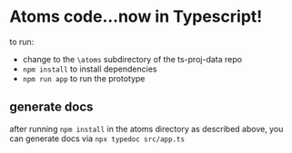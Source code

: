 # Atoms code...now in Typescript!

to run:

* change to the `\atoms` subdirectory of the ts-proj-data repo
* `npm install` to install dependencies
* `npm run app` to run the prototype 

## generate docs

after running `npm install` in the atoms directory as described above, you can generate docs via `npx typedoc src/app.ts`